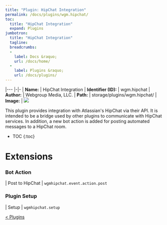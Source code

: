 ```yaml
---
title: "Plugin: HipChat Integration"
permalink: /docs/plugins/wgm.hipchat/
toc:
  title: "HipChat Integration"
  expand: Plugins
jumbotron:
  title: "HipChat Integration"
  tagline: 
  breadcrumbs:
  -
    label: Docs &raquo;
    url: /docs/home/
  -
    label: Plugins &raquo;
    url: /docs/plugins/
---
```


|---
|-|-
| **Name:** | HipChat Integration
| **Identifier (ID):** | wgm.hipchat
| **Author:** | Webgroup Media, LLC.
| **Path:** | storage/plugins/wgm.hipchat/
| **Image:** | <img src="/assets/images/plugins/wgm.hipchat.png" class="screenshot">

This plugin provides integration with Atlassian's HipChat via their API. It is intended to be a bridge used by other plugins to communicate with HipChat services. In addition, a new bot action is added for posting automated messages to a HipChat room.

* TOC
{:toc}

# Extensions

### Bot Action

| Post to HipChat | `wgmhipchat.event.action.post`


### Plugin Setup

| Setup | `wgmhipchat.setup`


<div class="section-nav">
	<div class="left">
		<a href="/docs/plugins/#plugins" class="prev">&lt; Plugins</a>
	</div>
	<div class="right align-right">
	</div>
</div>
<div class="clear"></div>